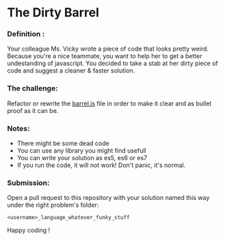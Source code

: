 # The Dirty Barrel

### Definition :

Your colleague Ms. Vicky wrote a piece of code that looks pretty weird. Because you're a nice teammate, you want to help her to get a better undestanding of javascript. You decided to take a stab at her dirty piece of code and suggest a cleaner & faster solution.

### The challenge:

Refactor or rewrite the [barrel.js](https://github.com/mentum/challenges/blob/master/dirty-barrel/barrel.js) file in order to make it clear and as bullet proof as it can be. 

### Notes:

* There might be some dead code
* You can use any library you might find usefull
* You can write your solution as es5, es6 or es7
* If you run the code, it will not work! Don't panic, it's normal.

### Submission:
Open a pull request to this repository with your solution named this way under the right problem's folder:
```
<username>_language_whatever_funky_stuff
```

Happy coding !


